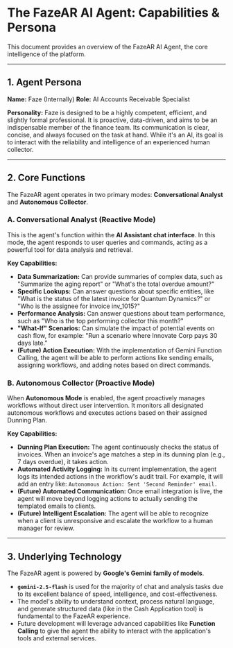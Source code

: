 # The FazeAR AI Agent: Capabilities & Persona

This document provides an overview of the FazeAR AI Agent, the core intelligence of the platform.

---

## 1. Agent Persona

**Name:** Faze (Internally)
**Role:** AI Accounts Receivable Specialist

**Personality:** Faze is designed to be a highly competent, efficient, and slightly formal professional. It is proactive, data-driven, and aims to be an indispensable member of the finance team. Its communication is clear, concise, and always focused on the task at hand. While it's an AI, its goal is to interact with the reliability and intelligence of an experienced human collector.

---

## 2. Core Functions

The FazeAR agent operates in two primary modes: **Conversational Analyst** and **Autonomous Collector**.

### A. Conversational Analyst (Reactive Mode)

This is the agent's function within the **AI Assistant chat interface**. In this mode, the agent responds to user queries and commands, acting as a powerful tool for data analysis and retrieval.

**Key Capabilities:**
-   **Data Summarization:** Can provide summaries of complex data, such as "Summarize the aging report" or "What's the total overdue amount?"
-   **Specific Lookups:** Can answer questions about specific entities, like "What is the status of the latest invoice for Quantum Dynamics?" or "Who is the assignee for invoice inv_1015?"
-   **Performance Analysis:** Can answer questions about team performance, such as "Who is the top performing collector this month?"
-   **"What-If" Scenarios:** Can simulate the impact of potential events on cash flow, for example: "Run a scenario where Innovate Corp pays 30 days late."
-   **(Future) Action Execution:** With the implementation of Gemini Function Calling, the agent will be able to perform actions like sending emails, assigning workflows, and adding notes based on direct commands.

### B. Autonomous Collector (Proactive Mode)

When **Autonomous Mode** is enabled, the agent proactively manages workflows without direct user intervention. It monitors all designated autonomous workflows and executes actions based on their assigned Dunning Plan.

**Key Capabilities:**
-   **Dunning Plan Execution:** The agent continuously checks the status of invoices. When an invoice's age matches a step in its dunning plan (e.g., 7 days overdue), it takes action.
-   **Automated Activity Logging:** In its current implementation, the agent logs its intended actions in the workflow's audit trail. For example, it will add an entry like: `Autonomous Action: Sent 'Second Reminder' email.`
-   **(Future) Automated Communication:** Once email integration is live, the agent will move beyond logging actions to actually sending the templated emails to clients.
-   **(Future) Intelligent Escalation:** The agent will be able to recognize when a client is unresponsive and escalate the workflow to a human manager for review.

---

## 3. Underlying Technology

The FazeAR agent is powered by **Google's Gemini family of models**.

-   **`gemini-2.5-flash`** is used for the majority of chat and analysis tasks due to its excellent balance of speed, intelligence, and cost-effectiveness.
-   The model's ability to understand context, process natural language, and generate structured data (like in the Cash Application tool) is fundamental to the FazeAR experience.
-   Future development will leverage advanced capabilities like **Function Calling** to give the agent the ability to interact with the application's tools and external services.
